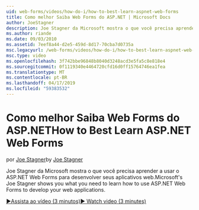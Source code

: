 ```yaml
---
uid: web-forms/videos/how-do-i/how-to-best-learn-aspnet-web-forms
title: Como melhor Saiba Web Forms do ASP.NET | Microsoft Docs
author: JoeStagner
description: Joe Stagner da Microsoft mostra o que você precisa aprender a usar o ASP.NET Web Forms para desenvolver seus aplicativos web.
ms.author: riande
ms.date: 09/03/2010
ms.assetid: 7eef8a44-d2e5-459d-8d17-70cba7d0735a
msc.legacyurl: /web-forms/videos/how-do-i/how-to-best-learn-aspnet-web-forms
msc.type: video
ms.openlocfilehash: 3f742bbe96848b8040d3248acd3e5fa5c8e818e4
ms.sourcegitcommit: 0f1119340e4464720cfd16d0ff15764746ea1fea
ms.translationtype: MT
ms.contentlocale: pt-BR
ms.lasthandoff: 04/17/2019
ms.locfileid: "59383532"
---
```

# <a name="how-to-best-learn-aspnet-web-forms"></a><span data-ttu-id="c13c0-103">Como melhor Saiba Web Forms do ASP.NET</span><span class="sxs-lookup"><span data-stu-id="c13c0-103">How to Best Learn ASP.NET Web Forms</span></span>

<span data-ttu-id="c13c0-104">por [Joe Stagner](https://github.com/JoeStagner)</span><span class="sxs-lookup"><span data-stu-id="c13c0-104">by [Joe Stagner](https://github.com/JoeStagner)</span></span>

<span data-ttu-id="c13c0-105">Joe Stagner da Microsoft mostra o que você precisa aprender a usar o ASP.NET Web Forms para desenvolver seus aplicativos web.</span><span class="sxs-lookup"><span data-stu-id="c13c0-105">Microsoft's Joe Stagner shows you what you need to learn how to use ASP.NET Web Forms to develop your web applications.</span></span>

[<span data-ttu-id="c13c0-106">&#9654;Assista ao vídeo (3 minutos)</span><span class="sxs-lookup"><span data-stu-id="c13c0-106">&#9654; Watch video (3 minutes)</span></span>](https://channel9.msdn.com/Blogs/ASP-NET-Site-Videos/how-to-best-learn-aspnet-web-forms)
